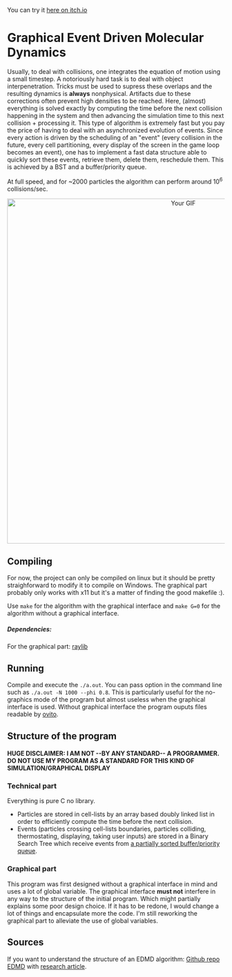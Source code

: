 You can try it [here on itch.io](https://syrocco.itch.io/graphical-molecular-dynamics)

# Graphical Event Driven Molecular Dynamics



Usually, to deal with collisions, one integrates the equation of motion using a small timestep. A notoriously hard task is to deal with object interpenetration. Tricks must be used to supress these overlaps and the resulting dynamics is **always** nonphysical. Artifacts due to these corrections often prevent high densities to be reached. Here, (almost) everything is solved exactly by computing the time before the next collision happening in the system and then advancing the simulation time to this next collision + processing it.
This type of algorithm is extremely fast but you pay the price of having to deal with an asynchronized evolution of events. Since every action is driven by the scheduling of an "event" (every collision in the future, every cell partitioning, every display of the screen in the game loop becomes an event), one has to implement a fast data structure able to quickly sort these events, retrieve them, delete them, reschedule them. This is achieved by a BST and a buffer/priority queue.

At full speed, and for ~2000 particles the algorithm can perform around $10^6$ collisions/sec.

<p align="center">
  <img src="output.gif" width="800" alt="Your GIF">
</p>

## Compiling

For now, the project can only be compiled on linux but it should be pretty straighforward to modify it to compile on Windows. The graphical part probably only works with x11 but it's a matter of finding the good makefile :).

Use ```make``` for the algorithm with the graphical interface and ```make G=0``` for the algorithm without a graphical interface.

##### Dependencies:
  For the graphical part: [raylib](https://github.com/raysan5/raylib/wiki/Working-on-GNU-Linux)

## Running

Compile and execute the ```./a.out```. You can pass option in the command line such as ```./a.out -N 1000 --phi 0.8```. This is particularly useful for the no-graphics mode of the program but almost useless when the graphical interface is used.
Without graphical interface the program ouputs files readable by [ovito](https://www.ovito.org/about/).
## Structure of the program

#### HUGE DISCLAIMER: I AM NOT --BY ANY STANDARD-- A PROGRAMMER. DO NOT USE MY PROGRAM AS A STANDARD FOR THIS KIND OF SIMULATION/GRAPHICAL DISPLAY
### Technical part
Everything is pure C no library.

- Particles are stored in cell-lists by an array based doubly linked list in order to efficiently compute the time before the next collision.
- Events (particles crossing cell-lists boundaries, particles colliding, thermostating, displaying, taking user inputs) are stored in a Binary Search Tree which receive events from [a partially sorted buffer/priority queue](https://arxiv.org/abs/physics/0606226).

### Graphical part
This program was first designed without a graphical interface in mind and uses a lot of global variable. The graphical interface **must not** interfere in any way to the structure of the initial program. Which might partially explains some poor design choice.
If it has to be redone, I would change a lot of things and encapsulate more the code. I'm still reworking the graphical part to alleviate the use of global variables.

## Sources

If you want to understand the structure of an EDMD algorithm: [Github repo EDMD](https://github.com/FSmallenburg/EDMD) with [research article](https://arxiv.org/abs/2201.01100).
